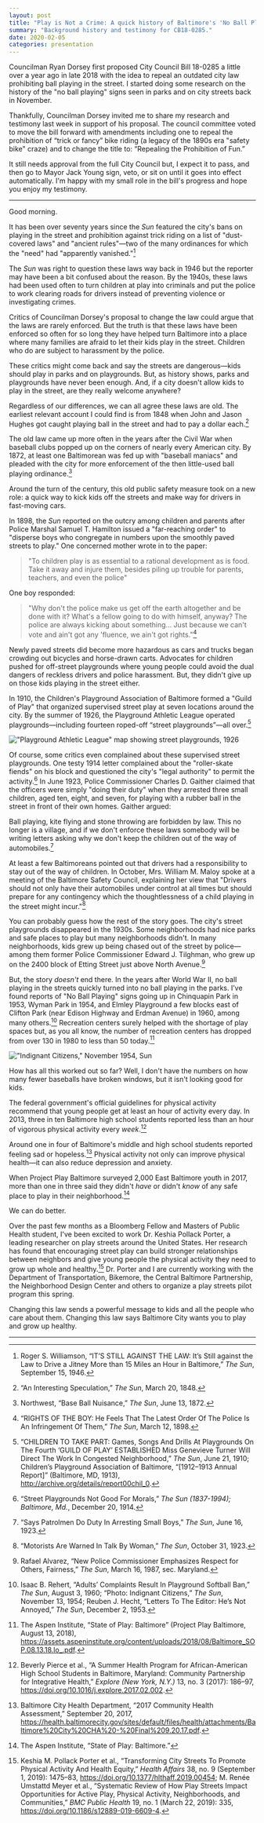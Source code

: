 ```yaml
---
layout: post
title: "Play is Not a Crime: A quick history of Baltimore's 'No Ball Playing' law"
summary: "Background history and testimony for CB18-0285."
date: 2020-02-05
categories: presentation
---
```


Councilman Ryan Dorsey first proposed City Council Bill 18-0285 a little over a year ago in late 2018 with the idea to repeal an outdated city law prohibiting ball playing in the street. I started doing some research on the history of the "no ball playing" signs seen in parks and on city streets back in November.

Thankfully, Councilman Dorsey invited me to share my research and testimony last week in support of his proposal. The council committee voted to move the bill forward with amendments including one to repeal the prohibition of “trick or fancy” bike riding (a legacy of the 1890s era "safety bike" craze) and to change the title to: “Repealing the Prohibition of Fun.” 

It still needs approval from the full City Council but, I expect it to pass, and then go to Mayor Jack Young sign, veto, or sit on until it goes into effect automatically. I'm happy with my small role in the bill's progress and hope you enjoy my testimony.

---

Good morning. 

It has been over seventy years since the *Sun* featured the city's bans on playing in the street and prohibition against trick riding on a list of "dust-covered laws" and "ancient rules"—two of the many ordinances for which the "need" had "apparently vanished."[^1]

The *Sun* was right to question these laws way back in 1946 but the reporter may have been a bit confused about the reason. By the 1940s, these laws had been used often to turn children at play into criminals and put the police to work clearing roads for drivers instead of preventing violence or investigating crimes.

Critics of Councilman Dorsey's proposal to change the law could argue that the laws are rarely enforced. But the truth is that these laws have been enforced so often for so long they have helped turn Baltimore into a place where many families are afraid to let their kids play in the street. Children who do are subject to harassment by the police.

These critics might come back and say the streets are dangerous—kids should play in parks and on playgrounds. But, as history shows, parks and playgrounds have never been enough. And, if a city doesn't allow kids to play in the street, are they really welcome anywhere?

Regardless of our differences, we can all agree these laws are old. The earliest relevant account I could find is from 1848 when John and Jason Hughes got caught playing ball in the street and had to pay a dollar each.[^2]

The old law came up more often in the years after the Civil War when baseball clubs popped up on the corners of nearly every American city. By 1872, at least one Baltimorean was fed up with "baseball maniacs" and pleaded with the city for more enforcement of the then little-used ball playing ordinance.[^3]

Around the turn of the century, this old public safety measure took on a new role: a quick way to kick kids off the streets and make way for drivers in fast-moving cars.

In 1898, the *Sun* reported on the outcry among children and parents after Police Marshal Samuel T. Hamilton issued a "far-reaching order" to "disperse boys who congregate in numbers upon the smoothly paved streets to play." One concerned mother wrote in to the paper:

> "To children play is as essential to a rational development as is food. Take it away and injure them, besides piling up trouble for parents, teachers, and even the police"

One boy responded:

> "Why don't the police make us get off the earth altogether and be done with it? What's a fellow going to do with himself, anyway? The police are always kicking about something... Just because we can't vote and ain't got any 'fluence, we ain't got rights."[^4]

Newly paved streets did become more hazardous as cars and trucks began crowding out bicycles and horse-drawn carts. Advocates for children pushed for off-street playgrounds where young people could avoid the dual dangers of reckless drivers and police harassment. But, they didn't give up on those kids playing in the street either.

In 1910, the Children's Playground Association of Baltimore formed a "Guild of Play" that organized supervised street play at seven locations around the city. By the summer of 1926, the Playground Athletic League operated playgrounds—including fourteen roped-off “street playgrounds”—all over.[^5]

!["Playground Athletic League" map showing street playgrounds, 1926](/assets/images/1926-07-11-baltimore-playground-athletic-league-map.png)

Of course, some critics even complained about these supervised street playgrounds. One testy 1914 letter complained about the "roller-skate fiends" on his block and questioned the city's "legal authority" to permit the activity.[^6] In June 1923, Police Commissioner Charles D. Gaither claimed that the officers were simply "doing their duty" when they arrested three small children, aged ten, eight, and seven, for playing with a rubber ball in the street in front of their own homes. Gaither argued:

Ball playing, kite flying and stone throwing are forbidden by law. This no longer is a village, and if we don't enforce these laws somebody will be writing letters asking why we don't keep the children out of the way of automobiles.[^7]

At least a few Baltimoreans pointed out that drivers had a responsibility to stay out of the way of children. In October, Mrs. William M. Maloy spoke at a meeting of the Baltimore Safety Council, explaining her view that "Drivers should not only have their automobiles under control at all times but should prepare for any contingency which the thoughtlessness of a child playing in the street might incur."[^8]

You can probably guess how the rest of the story goes. The city's street playgrounds disappeared in the 1930s. Some neighborhoods had nice parks and safe places to play but many neighborhoods didn't. In many neighborhoods, kids grew up being chased out of the street by police—among them former Police Commissioner Edward J. Tilghman, who grew up on the 2400 block of Etting Street just above North Avenue.[^9]

But, the story *doesn't* end there. In the years after World War II, no ball playing in the streets quickly turned into no ball playing in the parks. I’ve found reports of "No Ball Playing" signs going up in Chinquapin Park in 1953, Wyman Park in 1954, and Elmley Playground a few blocks east of Clifton Park (near Edison Highway and Erdman Avenue) in 1960, among many others.[^10] Recreation centers surely helped with the shortage of play spaces but, as you all know, the number of recreation centers has dropped from over 130 in 1980 to less than 50 today.[^11]

!["Indignant Citizens," November 1954, Sun](/assets/images/1954-11-13-indignant-citizens.jpg)

How has all this worked out so far? Well, I don't have the numbers on how many fewer baseballs have broken windows, but it isn't looking good for kids.

The federal government's official guidelines for physical activity recommend that young people get at least an hour of activity every day. In 2013, three in ten Baltimore high school students reported less than an hour of vigorous physical activity every *week*.[^12]

Around one in four of Baltimore's middle and high school students reported feeling sad or hopeless.[^13] Physical activity not only can improve physical health—it can also reduce depression and anxiety.

When Project Play Baltimore surveyed 2,000 East Baltimore youth in 2017, more than one in three said they didn't *have* or didn't *know* of any safe place to play in their neighborhood.[^14]

We can do better.

Over the past few months as a Bloomberg Fellow and Masters of Public Health student, I've been excited to work Dr. Keshia Pollack Porter, a leading researcher on play streets around the United States. Her research has found that encouraging street play can build stronger relationships between neighbors and give young people the physical activity they need to grow up whole and healthy.[^15] Dr. Porter and I are currently working with the Department of Transportation, Bikemore, the Central Baltimore Partnership, the Neighborhood Design Center and others to organize a play streets pilot program this spring.

Changing this law sends a powerful message to kids and all the people who care about them. Changing this law says Baltimore City wants you to play and grow up healthy.

------

[^1]: Roger S. Williamson, “IT’S STILL AGAINST THE LAW: It’s Still against the Law to Drive a Jitney More than 15 Miles an Hour in Baltimore,” *The Sun*, September 15, 1946.

[^2]: “An Interesting Speculation,” *The Sun*, March 20, 1848.

[^3]: Northwest, “Base Ball Nuisance,” *The Sun*, June 13, 1872.

[^4]: “RIGHTS OF THE BOY: He Feels That The Latest Order Of The Police Is An Infringement Of Them,” *The Sun*, March 12, 1898.

[^5]: “CHILDREN TO TAKE PART: Games, Songs And Drills At Playgrounds On The Fourth ‘GUILD OF PLAY’ ESTABLISHED Miss Genevieve Turner Will Direct The Work In Congested Neighborhood,” *The Sun*, June 21, 1910; Children’s Playground Association of Baltimore, “[1912–1913 Annual Report]” (Baltimore, MD, 1913), http://archive.org/details/report00chil_0.

[^6]: “Street Playgrounds Not Good For Morals,” *The Sun (1837-1994); Baltimore, Md.*, December 20, 1914.

[^7]: “Says Patrolmen Do Duty In Arresting Small Boys,” *The Sun*, June 16, 1923.

[^8]: “Motorists Are Warned In Talk By Woman,” *The Sun*, October 31, 1923.

[^9]: Rafael Alvarez, “New Police Commissioner Emphasizes Respect for Others, Fairness,” *The Sun*, March 16, 1987, sec. Maryland.

[^10]: Isaac B. Rehert, “Adults’ Complaints Result In Playground Softball Ban,” *The Sun*, August 3, 1960; “Photo: Indignant Citizens,” *The Sun*, November 13, 1954; Reuben J. Hecht, “Letters To The Editor: He’s Not Annoyed,” *The Sun*, December 2, 1953.

[^11]: The Aspen Institute, “State of Play: Baltimore” (Project Play Baltimore, August 13, 2018), https://assets.aspeninstitute.org/content/uploads/2018/08/Baltimore_SOP.08.13.18.lo_.pdf.

[^12]: Beverly Pierce et al., “A Summer Health Program for African-American High School Students in Baltimore, Maryland: Community Partnership for Integrative Health,” *Explore (New York, N.Y.)* 13, no. 3 (2017): 186–97, https://doi.org/10.1016/j.explore.2017.02.002.

[^13]: Baltimore City Health Department, “2017 Community Health Assessment,” September 20, 2017, https://health.baltimorecity.gov/sites/default/files/health/attachments/Baltimore%20City%20CHA%20-%20Final%209.20.17.pdf.

[^14]: The Aspen Institute, “State of Play: Baltimore.”

[^15]: Keshia M. Pollack Porter et al., “Transforming City Streets To Promote Physical Activity And Health Equity,” *Health Affairs* 38, no. 9 (September 1, 2019): 1475–83, https://doi.org/10.1377/hlthaff.2019.00454; M. Renée Umstattd Meyer et al., “Systematic Review of How Play Streets Impact Opportunities for Active Play, Physical Activity, Neighborhoods, and Communities,” *BMC Public Health* 19, no. 1 (March 22, 2019): 335, https://doi.org/10.1186/s12889-019-6609-4.